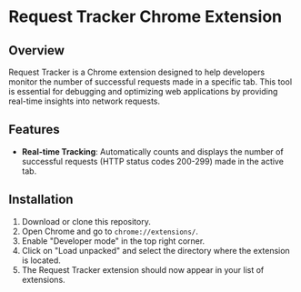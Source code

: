 # Request Tracker Chrome Extension

## Overview

Request Tracker is a Chrome extension designed to help developers monitor the number of successful requests made in a specific tab. This tool is essential for debugging and optimizing web applications by providing real-time insights into network requests.

## Features

- **Real-time Tracking**: Automatically counts and displays the number of successful requests (HTTP status codes 200-299) made in the active tab.

## Installation

1. Download or clone this repository.
2. Open Chrome and go to `chrome://extensions/`.
3. Enable "Developer mode" in the top right corner.
4. Click on "Load unpacked" and select the directory where the extension is located.
5. The Request Tracker extension should now appear in your list of extensions.